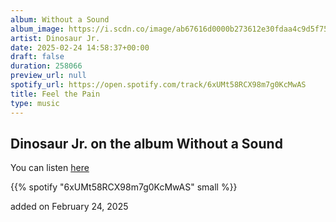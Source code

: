 ```yaml
---
album: Without a Sound
album_image: https://i.scdn.co/image/ab67616d0000b273612e30fdaa4c9d5f758dac6c
artist: Dinosaur Jr.
date: 2025-02-24 14:58:37+00:00
draft: false
duration: 258066
preview_url: null
spotify_url: https://open.spotify.com/track/6xUMt58RCX98m7g0KcMwAS
title: Feel the Pain
type: music
---
```



## Dinosaur Jr. on the album Without a Sound

You can listen [here](https://open.spotify.com/track/6xUMt58RCX98m7g0KcMwAS)

{{% spotify "6xUMt58RCX98m7g0KcMwAS" small %}}

added on February 24, 2025
